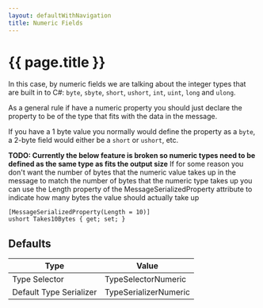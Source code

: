 ```yaml
---
layout: defaultWithNavigation
title: Numeric Fields
---
```

# {{ page.title }}

In this case, by numeric fields we are talking about the integer types that are built in to C#:
`byte`, `sbyte`, `short`, `ushort`, `int`, `uint`, `long` and `ulong`.

As a general rule if have a numeric property you should just declare the property to be of the type that fits
with the data in the message.

If you have a 1 byte value you normally would define the property as a `byte`, a 2-byte field would either be
a `short` or `ushort`, etc.

**TODO: Currently the below feature is broken so numeric types need to be defined as the same type as fits the output size**
If for some reason you don't want the number of bytes that the numeric value takes up in the message to match the number
of bytes that the numeric type takes up you can use the Length property of the MessageSerializedProperty attribute to
indicate how many bytes the value should actually take up

```
[MessageSerializedProperty(Length = 10)]
ushort Takes10Bytes { get; set; }
```

## Defaults

| Type | Value |
| --- | --- |
| Type Selector | <makeLink>TypeSelectorNumeric</makeLink> |
| Default Type Serializer | <makeLink>TypeSerializerNumeric</makeLink> |
